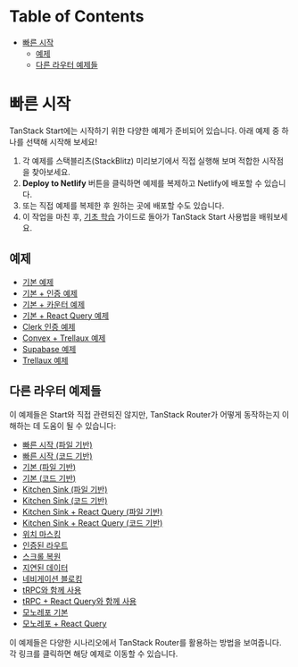 # Table of Contents

- [빠른 시작](#빠른-시작)
  - [예제](#예제)
  - [다른 라우터 예제들](#다른-라우터-예제들)

# 빠른 시작

TanStack Start에는 시작하기 위한 다양한 예제가 준비되어 있습니다. 아래 예제 중 하나를 선택해 시작해 보세요!

1. 각 예제를 스택블리츠(StackBlitz) 미리보기에서 직접 실행해 보며 적합한 시작점을 찾아보세요.
2. **Deploy to Netlify** 버튼을 클릭하면 예제를 복제하고 Netlify에 배포할 수 있습니다.
3. 또는 직접 예제를 복제한 후 원하는 곳에 배포할 수도 있습니다.
4. 이 작업을 마친 후, [기초 학습](./learn-the-basics) 가이드로 돌아가 TanStack Start 사용법을 배워보세요.


## 예제

- [기본 예제](../../examples/start-basic)
- [기본 + 인증 예제](../../examples/start-basic-auth)
- [기본 + 카운터 예제](../../examples/start-basic-counter)
- [기본 + React Query 예제](../../examples/start-basic-react-query)
- [Clerk 인증 예제](../../examples/start-clerk-basic)
- [Convex + Trellaux 예제](../../examples/start-convex-trellaux)
- [Supabase 예제](../../examples/start-supabase-basic)
- [Trellaux 예제](../../examples/start-trellaux)


## 다른 라우터 예제들

이 예제들은 Start와 직접 관련되진 않지만, TanStack Router가 어떻게 동작하는지 이해하는 데 도움이 될 수 있습니다:

- [빠른 시작 (파일 기반)](../../examples/quickstart-file-based)
- [빠른 시작 (코드 기반)](../../examples/quickstart)
- [기본 (파일 기반)](../../examples/basic-file-based)
- [기본 (코드 기반)](../../examples/basic)
- [Kitchen Sink (파일 기반)](../../examples/kitchen-sink-file-based)
- [Kitchen Sink (코드 기반)](../../examples/kitchen-sink)
- [Kitchen Sink + React Query (파일 기반)](../../examples/kitchen-sink-react-query-file-based)
- [Kitchen Sink + React Query (코드 기반)](../../examples/kitchen-sink-react-query)
- [위치 마스킹](../../examples/location-masking)
- [인증된 라우트](../../examples/authenticated-routes)
- [스크롤 복원](../../examples/scroll-restoration)
- [지연된 데이터](../../examples/deferred-data)
- [네비게이션 블로킹](../../examples/navigation-blocking)
- [tRPC와 함께 사용](../../examples/with-trpc)
- [tRPC + React Query와 함께 사용](../../examples/with-trpc-react-query)
- [모노레포 기본](../../examples/router-monorepo-simple)
- [모노레포 + React Query](../../examples/router-monorepo-react-query)

이 예제들은 다양한 시나리오에서 TanStack Router를 활용하는 방법을 보여줍니다. 각 링크를 클릭하면 해당 예제로 이동할 수 있습니다.


